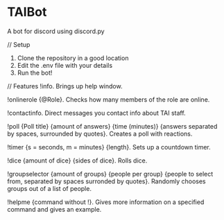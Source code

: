 # TAIBot
 A bot for discord using discord.py

// Setup
1. Clone the repository in a good location
2. Edit the .env file with your details
3. Run the bot!

// Features
!info.
Brings up help window.

!onlinerole {@Role}.
Checks how many members of the role are online.

!contactinfo.
Direct messages you contact info about TAI staff.

!poll {Poll title} {amount of answers} {time (minutes)} {answers separated by spaces, surrounded by quotes}.
Creates a poll with reactions.

!timer {s = seconds, m = minutes} {length}.
Sets up a countdown timer.

!dice {amount of dice} {sides of dice}.
Rolls dice.

!groupselector {amount of groups} {people per group} {people to select from, separated by spaces surronded by quotes}.
Randomly chooses groups out of a list of people.

!helpme {command without !}.
Gives more information on a specified command and gives an example.
